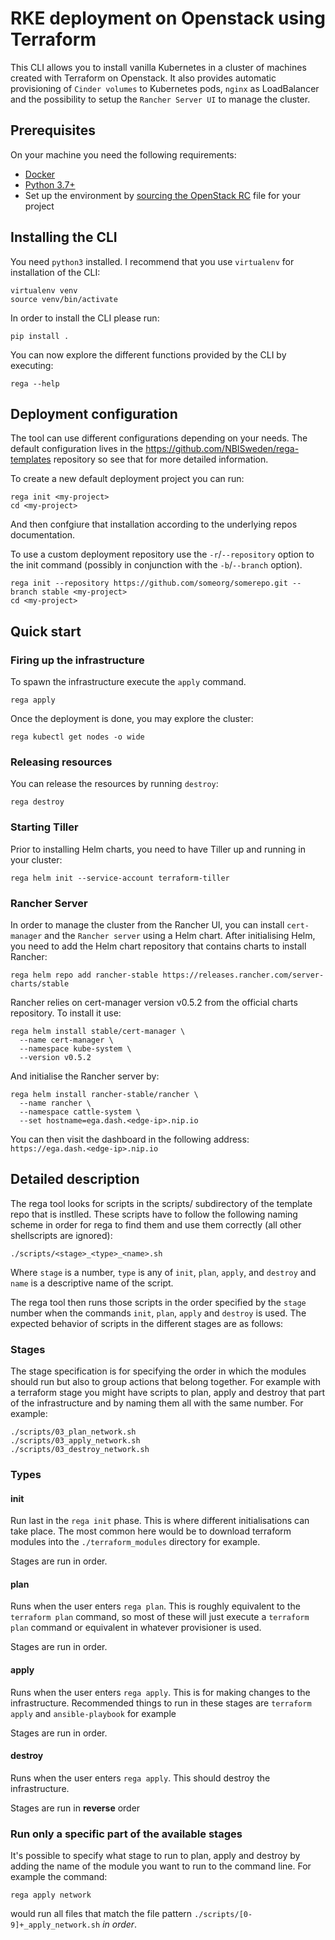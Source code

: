 # RKE deployment on Openstack using Terraform

This CLI allows you to install vanilla Kubernetes in a cluster of machines created with Terraform on Openstack. It also provides automatic provisioning of `Cinder volumes` to Kubernetes pods, `nginx` as LoadBalancer and the possibility to setup the `Rancher Server UI` to manage the cluster.

## Prerequisites
On your machine you need the following requirements:

- [Docker](https://www.docker.com/)
- [Python 3.7+](https://www.python.org/downloads/)
- Set up the environment by [sourcing the OpenStack RC](https://docs.openstack.org/zh_CN/user-guide/common/cli-set-environment-variables-using-openstack-rc.html) file for your project

## Installing the CLI

You need `python3` installed. I recommend that you use `virtualenv` for installation of the CLI:

    virtualenv venv
    source venv/bin/activate

In order to install the CLI please run:
```
pip install .
```
You can now explore the different functions provided by the CLI by executing:
```
rega --help
```

## Deployment configuration

The tool can use different configurations depending on your needs. The default
configuration lives in the https://github.com/NBISweden/rega-templates
repository so see that for more detailed information.

To create a new default deployment project you can run:
```
rega init <my-project>
cd <my-project>
```

And then confgiure that installation according to the underlying repos
documentation.

To use a custom deployment repository use the `-r`/`--repository` option to
the init command (possibly in conjunction with the `-b`/`--branch` option).

```
rega init --repository https://github.com/someorg/somerepo.git --branch stable <my-project>
cd <my-project>
```


## Quick start

### Firing up the infrastructure

To spawn the infrastructure execute the `apply` command.

```
rega apply
```

Once the deployment is done, you may explore the cluster:

```
rega kubectl get nodes -o wide
```


### Releasing resources

You can release the resources by running `destroy`:

```
rega destroy
```


### Starting Tiller

Prior to installing Helm charts, you need to have Tiller up and running in your cluster:

```
rega helm init --service-account terraform-tiller
```


### Rancher Server

In order to manage the cluster from the Rancher UI, you can install `cert-manager` and the `Rancher server` using a Helm chart. After initialising Helm, you need to add the Helm chart repository that contains charts to install Rancher:

```
rega helm repo add rancher-stable https://releases.rancher.com/server-charts/stable
```

Rancher relies on cert-manager version v0.5.2 from the official charts repository. To install it use:
```
rega helm install stable/cert-manager \
  --name cert-manager \
  --namespace kube-system \
  --version v0.5.2
```
And initialise the Rancher server by:
```
rega helm install rancher-stable/rancher \
  --name rancher \
  --namespace cattle-system \
  --set hostname=ega.dash.<edge-ip>.nip.io
```

You can then visit the dashboard in the following address:
```https://ega.dash.<edge-ip>.nip.io```


## Detailed description

The rega tool looks for scripts in the scripts/ subdirectory of the template
repo that is instlled. These scripts have to follow the following naming
scheme in order for rega to find them and use them correctly (all other
shellscripts are ignored):

```
./scripts/<stage>_<type>_<name>.sh
```

Where `stage` is a number, `type` is any of `init`, `plan`, `apply`, and
`destroy` and `name` is a descriptive name of the script.

The rega tool then runs those scripts in the order specified by the `stage`
number when the commands `init`, `plan`, `apply` and `destroy` is used. The
expected behavior of scripts in the different stages are as follows:

### Stages

The stage specification is for specifying the order in which the modules
should run but also to group actions that belong together. For example with a
terraform stage you might have scripts to plan, apply and destroy that part of
the infrastructure and by naming them all with the same number. For example:

```
./scripts/03_plan_network.sh
./scripts/03_apply_network.sh
./scripts/03_destroy_network.sh
```

### Types

#### init

Run last in the `rega init` phase. This is where different initialisations can
take place. The most common here would be to download terraform modules into
the `./terraform_modules` directory for example.

Stages are run in order.

#### plan

Runs when the user enters `rega plan`. This is roughly equivalent to the
`terraform plan` command, so most of these will just execute a `terraform
plan` command or equivalent in whatever provisioner is used.

Stages are run in order.

#### apply

Runs when the user enters `rega apply`. This is for making changes to the
infrastructure. Recommended things to run in these stages are `terraform
apply` and `ansible-playbook` for example

Stages are run in order.

#### destroy

Runs when the user enters `rega apply`. This should destroy the
infrastructure.

Stages are run in **reverse** order

### Run only a specific part of the available stages

It's possible to specify what stage to run to plan, apply and destroy by
adding the name of the module you want to run to the command line. For example the command:

```
rega apply network
```

would run all files that match the file pattern
`./scripts/[0-9]+_apply_network.sh` _in order_.
